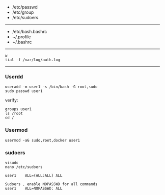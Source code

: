 - /etc/passwd
- /etc/group
- /etc/sudoers
-----------------
- /etc/bash.bashrc
- ~/.profile
- ~/.bashrc
-----------------
```
w
tial -f /var/log/auth.log
```
-----------------
### Userdd
```
useradd -m user1 -s /bin/bash -G root,sudo
sudo passwd user1
```
verify: 
```
groups user1
ls /root
cd /
```

### Usermod
```
usermod -aG sudo,root,docker user1
```

### sudoers
```
visudo
nano /etc/sudoers
```

```
user1    ALL=(ALL:ALL) ALL

Sudoers , enable NOPASSWD for all commands
user1    ALL=NOPASSWD: ALL

```
